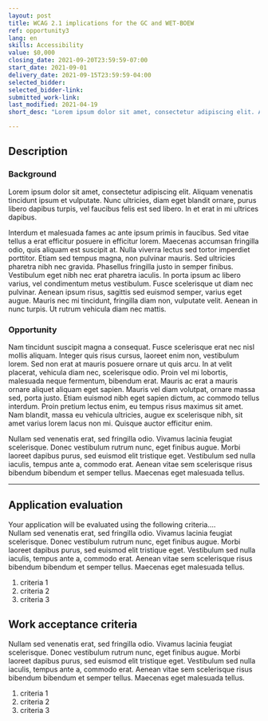 ```yaml
---
layout: post
title: WCAG 2.1 implications for the GC and WET-BOEW
ref: opportunity3
lang: en
skills: Accessibility
value: $0,000
closing_date: 2021-09-20T23:59:59-07:00
start_date: 2021-09-01
delivery_date: 2021-09-15T23:59:59-04:00
selected_bidder:
selected_bidder-link:
submitted_work-link:
last_modified: 2021-04-19
short_desc: "Lorem ipsum dolor sit amet, consectetur adipiscing elit. Aliquam venenatis tincidunt ipsum et vulputate. Nunc ultricies, diam eget blandit ornare, purus libero dapibus turpis, vel faucibus felis est sed libero. In et erat in mi ultrices dapibus. Nullam sed venenatis erat, sed fringilla odio. Vivamus lacinia feugiat scelerisque."

---
```


## Description

### Background

Lorem ipsum dolor sit amet, consectetur adipiscing elit. Aliquam venenatis tincidunt ipsum et vulputate. Nunc ultricies, diam eget blandit ornare, purus libero dapibus turpis, vel faucibus felis est sed libero. In et erat in mi ultrices dapibus.

Interdum et malesuada fames ac ante ipsum primis in faucibus. Sed vitae tellus a erat efficitur posuere in efficitur lorem. Maecenas accumsan fringilla odio, quis aliquam est suscipit at. Nulla viverra lectus sed tortor imperdiet porttitor. Etiam sed tempus magna, non pulvinar mauris. Sed ultricies pharetra nibh nec gravida. Phasellus fringilla justo in semper finibus. Vestibulum eget nibh nec erat pharetra iaculis. In porta ipsum ac libero varius, vel condimentum metus vestibulum. Fusce scelerisque ut diam nec pulvinar. Aenean ipsum risus, sagittis sed euismod semper, varius eget augue. Mauris nec mi tincidunt, fringilla diam non, vulputate velit. Aenean in nunc turpis. Ut rutrum vehicula diam nec mattis.

<!-- Canada.ca & WET do not have particularly strong focus behaviors for keyboard only users. Links presently have similar styling between hover/focus, but focus needs to be more enhanced as a best practice.

Other governments, such as the UK, has emphasized the need for keyboard only focus:
[https://www.gov.uk/guidance/make-your-website-or-app-accessible-and-publish-an-accessibility-statement](https://www.gov.uk/guidance/make-your-website-or-app-accessible-and-publish-an-accessibility-statement) -->

### Opportunity

Nam tincidunt suscipit magna a consequat. Fusce scelerisque erat nec nisl mollis aliquam. Integer quis risus cursus, laoreet enim non, vestibulum lorem. Sed non erat at mauris posuere ornare ut quis arcu. In at velit placerat, vehicula diam nec, scelerisque odio. Proin vel mi lobortis, malesuada neque fermentum, bibendum erat. Mauris ac erat a mauris ornare aliquet aliquam eget sapien. Mauris vel diam volutpat, ornare massa sed, porta justo. Etiam euismod nibh eget sapien dictum, ac commodo tellus interdum. Proin pretium lectus enim, eu tempus risus maximus sit amet. Nam blandit, massa eu vehicula ultricies, augue ex scelerisque nibh, sit amet varius lorem lacus non mi. Quisque auctor efficitur enim.

Nullam sed venenatis erat, sed fringilla odio. Vivamus lacinia feugiat scelerisque. Donec vestibulum rutrum nunc, eget finibus augue. Morbi laoreet dapibus purus, sed euismod elit tristique eget. Vestibulum sed nulla iaculis, tempus ante a, commodo erat. Aenean vitae sem scelerisque risus bibendum bibendum et semper tellus. Maecenas eget malesuada tellus.

<!-- Add a feature to the existing [WET](https://github.com/wet-boew/wet-boew) and [Canada.ca](https://github.com/wet-boew/GCWeb) themes which will ensure that those with a  keyboard-only set-up will be able see visually where their keyboard focus is.

The keyboard focus should be a blue box around the text or image that is the focus. -->

<hr/>

## Application evaluation

Your application will be evaluated using the following criteria....  
Nullam sed venenatis erat, sed fringilla odio. Vivamus lacinia feugiat scelerisque. Donec vestibulum rutrum nunc, eget finibus augue. Morbi laoreet dapibus purus, sed euismod elit tristique eget. Vestibulum sed nulla iaculis, tempus ante a, commodo erat. Aenean vitae sem scelerisque risus bibendum bibendum et semper tellus. Maecenas eget malesuada tellus.

1. criteria 1
2. criteria 2
3. criteria 3

## Work acceptance criteria

Nullam sed venenatis erat, sed fringilla odio. Vivamus lacinia feugiat scelerisque. Donec vestibulum rutrum nunc, eget finibus augue. Morbi laoreet dapibus purus, sed euismod elit tristique eget. Vestibulum sed nulla iaculis, tempus ante a, commodo erat. Aenean vitae sem scelerisque risus bibendum bibendum et semper tellus. Maecenas eget malesuada tellus.

1. criteria 1
2. criteria 2
3. criteria 3

<!-- Your proposal will be evaluated using the following criterion:

1. Confirm that you have the skills to complete this work. Please provide a short, written statement (250 words or less, half a page) demonstrating how you have the required skills in WCAG 2.1AA and HTML5. Describe when you gained these skills, what you did and how you did it. Examples could include: previous work experience, school work, Civic Tech projects etc.

You  will also be required to confirm that you meet the following eligibility criteria:

- you are a Canadian citizen and/or are First Nations, Métis or Inuit, or

- you have the appropriate work permit(s) to work in Canada. -->
